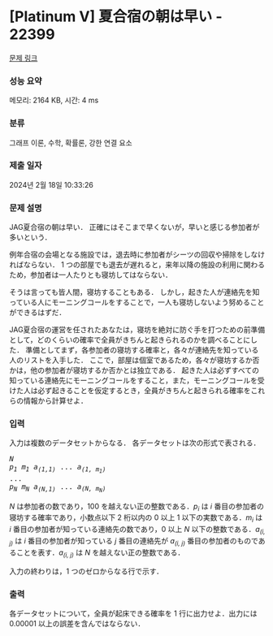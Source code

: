 # [Platinum V] 夏合宿の朝は早い - 22399 

[문제 링크](https://www.acmicpc.net/problem/22399) 

### 성능 요약

메모리: 2164 KB, 시간: 4 ms

### 분류

그래프 이론, 수학, 확률론, 강한 연결 요소

### 제출 일자

2024년 2월 18일 10:33:26

### 문제 설명

<p>JAG夏合宿の朝は早い． 正確にはそこまで早くないが，早いと感じる参加者が多いという．</p>

<p>例年合宿の会場となる施設では，退去時に参加者がシーツの回収や掃除をしなければならない． 1 つの部屋でも退去が遅れると，来年以降の施設の利用に関わるため，参加者は一人たりとも寝坊してはならない．</p>

<p>そうは言っても皆人間，寝坊することもある． しかし，起きた人が連絡先を知っている人にモーニングコールをすることで，一人も寝坊しないよう努めることができるはずだ．</p>

<p>JAG夏合宿の運営を任されたあなたは，寝坊を絶対に防ぐ手を打つための前準備として，どのくらいの確率で全員がきちんと起きられるのかを調べることにした． 準備としてまず，各参加者の寝坊する確率と，各々が連絡先を知っている人のリストを入手した． ここで，部屋は個室であるため，各々が寝坊するか否かは，他の参加者が寝坊するか否かとは独立である． 起きた人は必ずすべての知っている連絡先にモーニングコールをすること，また，モーニングコールを受けた人は必ず起きることを仮定するとき，全員がきちんと起きられる確率をこれらの情報から計算せよ．</p>

### 입력 

 <p>入力は複数のデータセットからなる． 各データセットは次の形式で表される．</p>

<pre><i>N</i>
<i>p<sub>1</sub></i> <i>m<sub>1</sub></i> <i>a<sub>(1,1)</sub></i> ... <i>a<sub>(1, m<sub>1</sub>)</sub></i>
...
<i>p<sub>N</sub></i> <i>m<sub>N</sub></i> <i>a<sub>(N,1)</sub></i> ... <i>a<sub>(N, m<sub>N</sub>)</sub></i></pre>

<p><i>N</i> は参加者の数であり，100 を越えない正の整数である．<i>p<sub>i</sub></i> は <i>i</i> 番目の参加者の寝坊する確率であり，小数点以下 2 桁以内の 0 以上 1 以下の実数である．<i>m<sub>i</sub></i> は <i>i</i> 番目の参加者が知っている連絡先の数であり，0 以上 <i>N</i> 以下の整数である．<i>a<sub>(i, j)</sub></i> は <i>i</i> 番目の参加者が知っている <i>j</i> 番目の連絡先が <i>a<sub>(i, j)</sub></i> 番目の参加者のものであることを表す．<i>a<sub>(i, j)</sub></i> は <i>N</i> を越えない正の整数である．</p>

<p>入力の終わりは，1 つのゼロからなる行で示す．</p>

### 출력 

 <p>各データセットについて，全員が起床できる確率を 1 行に出力せよ．出力には 0.00001 以上の誤差を含んではならない．</p>

